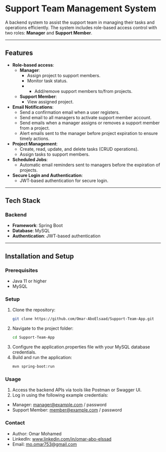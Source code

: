   # Support Team Management System

A backend system to assist the support team in managing their tasks and operations efficiently. The system includes role-based access control with two roles: **Manager** and **Support Member**.

---

## Features
- **Role-based access**:
  - **Manager**:
    - Assign project to support members.
    - Monitor task status.
    - - Add/remove support members to/from projects.
  - **Support Member**:
    - View assigned project.
- **Email Notifications**:
  - Send a confirmation email when a user registers.
  - Send email to all managers to activate support member account.
  - Send emails when a manager assigns or removes a support member from a project.
  - Alert emails sent to the manager before project expiration to ensure timely actions.
- **Project Management**:
  - Create, read, update, and delete tasks (CRUD operations).
  - Assign tasks to support members.
- **Scheduled Jobs**:
  - Automatic email reminders sent to managers before the expiration of projects.
- **Secure Login and Authentication**:
  - JWT-based authentication for secure login.

---

## Tech Stack
### Backend
- **Framework**: Spring Boot
- **Database**: MySQL
- **Authentication**: JWT-based authentication

---

## Installation and Setup

### Prerequisites
- Java 11 or higher
- MySQL

### Setup
1. Clone the repository:
   ```bash
   git clone https://github.com/Omar-AboElsaad/Support-Team-App.git
2. Navigate to the project folder:
   ```bash
   cd Support-Team-App

3. Configure the application.properties file with your MySQL database credentials.
4. Build and run the application:
   ```bash
   mvn spring-boot:run
   
### Usage
1. Access the backend APIs via tools like Postman or Swagger UI.
2. Log in using the following example credentials:
  - Manager: manager@example.com / password
  - Support Member: member@example.com / password

### Contact
  - Author: Omar Mohamed
  - LinkedIn: www.linkedin.com/in/omar-abo-elssad
  - Email: mo.omar753@gmail.com


